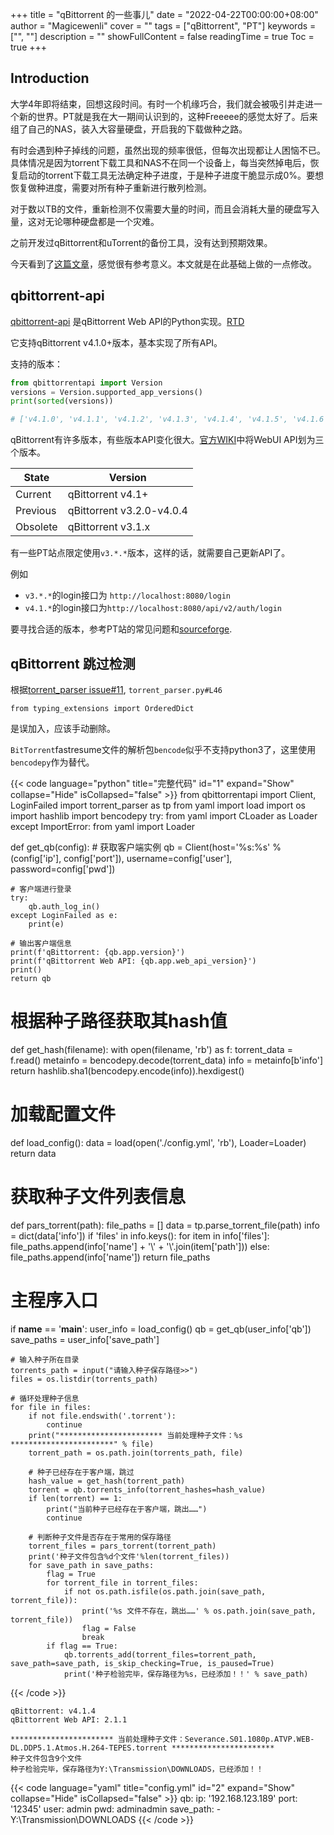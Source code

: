 +++
title = "qBittorrent 的一些事儿"
date = "2022-04-22T00:00:00+08:00"
author = "Magicewenli"
cover = ""
tags = ["qBittorrent", "PT"]
keywords = ["", ""]
description = ""
showFullContent = false
readingTime = true
Toc = true
+++

## Introduction

大学4年即将结束，回想这段时间。有时一个机缘巧合，我们就会被吸引并走进一个新的世界。PT就是我在大一期间认识到的，这种Freeeee的感觉太好了。后来组了自己的NAS，装入大容量硬盘，开启我的下载做种之路。

有时会遇到种子掉线的问题，虽然出现的频率很低，但每次出现都让人困恼不已。具体情况是因为torrent下载工具和NAS不在同一个设备上，每当突然掉电后，恢复启动的torrent下载工具无法确定种子进度，于是种子进度干脆显示成0%。要想恢复做种进度，需要对所有种子重新进行散列检测。

对于数以TB的文件，重新检测不仅需要大量的时间，而且会消耗大量的硬盘写入量，这对无论哪种硬盘都是一个灾难。

之前开发过qBittorrent和uTorrent的备份工具，没有达到预期效果。

今天看到了[这篇文章](https://tomorrow505.xyz/%E5%9F%BA%E4%BA%8Eqbittorrentapi%E5%AE%9E%E7%8E%B0%E6%89%B9%E9%87%8F%E5%8A%A0%E8%BD%BD%E7%A7%8D%E5%AD%90%E8%B7%B3%E6%A3%80/)，感觉很有参考意义。本文就是在此基础上做的一点修改。


## qbittorrent-api

[qbittorrent-api](https://github.com/rmartin16/qbittorrent-api) 是qBittorrent Web API的Python实现。[RTD](https://qbittorrent-api.readthedocs.io/en/latest/introduction.html)

它支持qBittorrent v4.1.0+版本，基本实现了所有API。

支持的版本：
```python
from qbittorrentapi import Version
versions = Version.supported_app_versions()
print(sorted(versions))

# ['v4.1.0', 'v4.1.1', 'v4.1.2', 'v4.1.3', 'v4.1.4', 'v4.1.5', 'v4.1.6', 'v4.1.7', 'v4.1.8', 'v4.1.9', 'v4.1.9.1', 'v4.2.0', 'v4.2.1', 'v4.2.2', 'v4.2.3', 'v4.2.4', 'v4.2.5', 'v4.3.0', 'v4.3.0.1', 'v4.3.1', 'v4.3.2', 'v4.3.3', 'v4.3.4.1', 'v4.3.5', 'v4.3.6', 'v4.3.7', 'v4.3.8', 'v4.3.9', 'v4.4.0', 'v4.4.1', 'v4.4.2']
```

qBittorrent有许多版本，有些版本API变化很大。[官方WIKI](https://github.com/qbittorrent/qBittorrent/wiki#user-content-webui-api)中将WebUI API划为三个版本。


| State    | Version                   |
|----------|---------------------------|
| Current  | qBittorrent v4.1+         |
| Previous | qBittorrent v3.2.0-v4.0.4 |
| Obsolete | qBittorrent v3.1.x        |

有一些PT站点限定使用`v3.*.*`版本，这样的话，就需要自己更新API了。

例如
- `v3.*.*`的login接口为 `http://localhost:8080/login`
- `v4.1.*`的login接口为`http://localhost:8080/api/v2/auth/login`

要寻找合适的版本，参考PT站的常见问题和[sourceforge](https://sourceforge.net/projects/qbittorrent/files/qbittorrent-win32/).

## qBittorrent 跳过检测

根据[torrent_parser issue#11](https://github.com/7sDream/torrent_parser/issues/11), `torrent_parser.py#L46`

```
from typing_extensions import OrderedDict
```

是误加入，应该手动删除。

`BitTorrent`fastresume文件的解析包`bencode`似乎不支持python3了，这里使用`bencodepy`作为替代。

{{< code language="python" title="完整代码" id="1" expand="Show" collapse="Hide" isCollapsed="false" >}}
from qbittorrentapi import Client, LoginFailed
import torrent_parser as tp
from yaml import load
import os
import hashlib
import bencodepy
try:
    from yaml import CLoader as Loader
except ImportError:
    from yaml import Loader

def get_qb(config):
    # 获取客户端实例
    qb = Client(host='%s:%s' % (config['ip'], config['port']), username=config['user'], password=config['pwd'])

    # 客户端进行登录
    try:
        qb.auth_log_in()
    except LoginFailed as e:
        print(e)

    # 输出客户端信息
    print(f'qBittorrent: {qb.app.version}')
    print(f'qBittorrent Web API: {qb.app.web_api_version}')
    print()
    return qb


# 根据种子路径获取其hash值
def get_hash(filename):
    with open(filename, 'rb') as f:
        torrent_data = f.read()
        metainfo = bencodepy.decode(torrent_data)
        info = metainfo[b'info']
        return hashlib.sha1(bencodepy.encode(info)).hexdigest()


# 加载配置文件
def load_config():
    data = load(open('./config.yml', 'rb'), Loader=Loader)
    return data


# 获取种子文件列表信息
def pars_torrent(path):
    file_paths = []
    data = tp.parse_torrent_file(path)
    info = dict(data['info'])
    if 'files' in info.keys():
        for item in info['files']:
            file_paths.append(info['name'] + '\\' + '\\'.join(item['path']))
    else:
        file_paths.append(info['name'])
    return file_paths

# 主程序入口
if __name__ == '__main__':
    user_info = load_config()
    qb = get_qb(user_info['qb'])
    save_paths = user_info['save_path']
    
    # 输入种子所在目录
    torrents_path = input("请输入种子保存路径>>")
    files = os.listdir(torrents_path)
    
    # 循环处理种子信息
    for file in files:
        if not file.endswith('.torrent'):
            continue
        print("*********************** 当前处理种子文件：%s ***********************" % file)
        torrent_path = os.path.join(torrents_path, file)
        
        # 种子已经存在于客户端，跳过
        hash_value = get_hash(torrent_path)
        torrent = qb.torrents_info(torrent_hashes=hash_value)
        if len(torrent) == 1:
            print("当前种子已经存在于客户端，跳出……")
            continue
        
        # 判断种子文件是否存在于常用的保存路径
        torrent_files = pars_torrent(torrent_path)
        print('种子文件包含%d个文件'%len(torrent_files))
        for save_path in save_paths:
            flag = True
            for torrent_file in torrent_files:
                if not os.path.isfile(os.path.join(save_path, torrent_file)):
                    print('%s 文件不存在，跳出……' % os.path.join(save_path, torrent_file))
                    flag = False
                    break
            if flag == True:
                qb.torrents_add(torrent_files=torrent_path, save_path=save_path, is_skip_checking=True, is_paused=True)
                print('种子检验完毕，保存路径为%s，已经添加！！' % save_path)
{{< /code >}}

```
qBittorrent: v4.1.4
qBittorrent Web API: 2.1.1

*********************** 当前处理种子文件：Severance.S01.1080p.ATVP.WEB-DL.DDP5.1.Atmos.H.264-TEPES.torrent ***********************
种子文件包含9个文件
种子检验完毕，保存路径为Y:\Transmission\DOWNLOADS，已经添加！！
```

{{< code language="yaml" title="config.yml" id="2" expand="Show" collapse="Hide" isCollapsed="false" >}}
qb:
  ip: '192.168.123.189'
  port: '12345'
  user: admin
  pwd: adminadmin
save_path:
    - Y:\Transmission\DOWNLOADS
{{< /code >}}